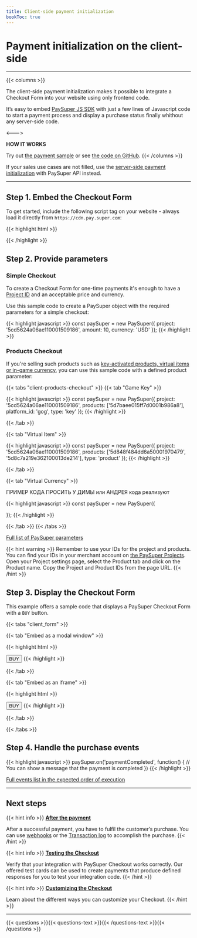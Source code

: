 ```yaml
---
title: Client-side payment initialization
bookToc: true
---
```


# Payment initialization on the client-side
***

{{< columns >}}

The client-side payment initialization makes it possible to integrate a Checkout Form into your website using only frontend code.

It’s easy to embed [PaySuper JS SDK](https://github.com/paysuper/paysuper-js-sdk) with just a few lines of Javascript code to start a payment process and display a purchase status finally whithout any server-side code.

<--->

**HOW IT WORKS**

Try out [the payment sample](https://dashboard.pay.super.com/form-demo) or see [the code on GitHub](https://github.com/paysuper/paysuper-examples).
{{< /columns >}}

If your sales use cases are not filled, use the [server-side payment initialization](/docs/payments/integration/) with PaySuper API instead.

***

## **Step 1.** Embed the Checkout Form

To get started, include the following script tag on your website - always load it directly from `https://cdn.pay.super.com`:

{{< highlight html >}}
<script src="https://cdn.pay.super.com/paysdk/latest/paysuper.js"></script>
{{< /highlight >}}

## **Step 2.** Provide parameters

### **Simple Checkout**

To create a Checkout Form for one-time payments it's enough to have a [Project ID](/docs/payments/quick-start/#step-2-set-up-a-project) and an acceptable price and currency.

Use this sample code to create a PaySuper object with the required parameters for a simple checkout:

{{< highlight javascript >}}
const paySuper = new PaySuper({
    project: '5cd5624a06ae110001509186',
    amount: 10,
    currency: 'USD'
});
{{< /highlight >}}

### **Products Checkout**

If you're selling such products such as [key-activated products, virtual items or in-game currency](/docs/payments/quick-start/#step-2-set-up-a-project), you can use this sample code with a defined product parameter:

{{< tabs "client-products-checkout" >}}
{{< tab "Game Key" >}}

{{< highlight javascript >}}
const paySuper = new PaySuper({
    project: '5cd5624a06ae110001509186',
    products: ['5d7baee015ff7d0001b986a8'],
    platform_id: 'gog',
    type: 'key'
});
{{< /highlight >}}

{{< /tab >}}

{{< tab "Virtual Item" >}}

{{< highlight javascript >}}
const paySuper = new PaySuper({
    project: '5cd5624a06ae110001509186',
    products: ['5d848f484dd6a50001970479', '5d8c7a219e362100013de214'],
    type: 'product'
});
{{< /highlight >}}

{{< /tab >}}

{{< tab "Virtual Currency" >}}

ПРИМЕР КОДА ПРОСИТЬ У ДИМЫ или АНДРЕЯ кода реализуют

{{< highlight javascript >}}
const paySuper = new PaySuper({
    
});
{{< /highlight >}}

{{< /tab >}}
{{< /tabs >}}

[Full list of PaySuper parameters](https://github.com/paysuper/paysuper-js-sdk/tree/master#paysuper-options)

{{< hint warning >}}
Remember to use your IDs for the project and products. You can find your IDs in your merchant account on [the PaySuper Projects](https://paysupermgmt.tst.protocol.one/projects/). Open your Project settings page, select the Product tab and click on the Product name. Copy the Project and Product IDs from the page URL.
{{< /hint >}}

## **Step 3.** Display the Checkout Form

This example offers a sample code that displays a PaySuper Checkout Form with a `BUY` button.

{{< tabs "client_form" >}}

{{< tab "Embed as a modal window" >}}

{{< highlight html >}}
<script>
function buyItems() {
    const paySuper = new PaySuper({
        project: '5cd5624a06ae110001509186',
        amount: 10,
        currency: 'USD'
    });

    paySuper.renderModal();
}
</script>

<button onclick="buyItems()">BUY</button>
{{< /highlight >}}

{{< /tab >}}

{{< tab "Embed as an iframe" >}}

{{< highlight html >}}
<script>
function buyItems() {
    const paySuper = new PaySuper({
        project: '5cd5624a06ae110001509186',
        amount: 10,
        currency: 'USD'
    });

    paySuper.renderPage();
}
</script>

<button onclick="buyItems()">BUY</button>
{{< /highlight >}}

{{< /tab >}}

{{< /tabs >}}

## **Step 4.** Handle the purchase events

{{< highlight javascript >}}
paySuper.on('paymentCompleted', function() {
      // You can show a message that the payment is completed
})
{{< /highlight >}}

[Full events list in the expected order of execution](https://github.com/paysuper/paysuper-js-sdk#paysuper-events)

***

## Next steps

{{< hint info >}}
[**After the payment**](/docs/payments/live/)

After a successful payment, you have to fulfil the customer’s purchase. You can use [webhooks](ССЫЛКА) or the [Transaction log](ССЫЛКА) to accomplish the purchase.
{{< /hint >}}

{{< hint info >}}
[**Testing the Checkout**](/docs/payments/testing/)

Verify that your integration with PaySuper Checkout works correctly. Our offered test cards can be used to create payments that produce defined responses for you to test your integration code.
{{< /hint >}}

{{< hint info >}}
[**Customizing the Checkout**](/docs/payments/customization/)

Learn about the different ways you can customize your Checkout.
{{< /hint >}}

***

{{< questions >}}{{< questions-text >}}{{< /questions-text >}}{{< /questions >}}